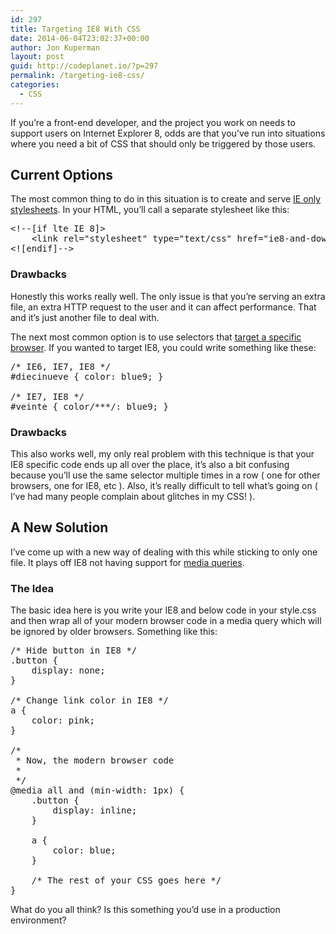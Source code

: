 ```yaml
---
id: 297
title: Targeting IE8 With CSS
date: 2014-06-04T23:02:37+00:00
author: Jon Kuperman
layout: post
guid: http://codeplanet.io/?p=297
permalink: /targeting-ie8-css/
categories:
  - CSS
---
```

If you&#8217;re a front-end developer, and the project you work on needs to support users on Internet Explorer 8, odds are that you&#8217;ve run into situations where you need a bit of CSS that should only be triggered by those users.

## Current Options

The most common thing to do in this situation is to create and serve [IE only stylesheets](http://css-tricks.com/how-to-create-an-ie-only-stylesheet/). In your HTML, you&#8217;ll call a separate stylesheet like this:

<pre class="lang:default decode:true">&lt;!--[if lte IE 8]&gt;
    &lt;link rel="stylesheet" type="text/css" href="ie8-and-down.css" /&gt;
&lt;![endif]--&gt;</pre>

### Drawbacks

Honestly this works really well. The only issue is that you&#8217;re serving an extra file, an extra HTTP request to the user and it can affect performance. That and it&#8217;s just another file to deal with.

The next most common option is to use selectors that [target a specific browser](http://css-tricks.com/snippets/css/browser-specific-hacks/). If you wanted to target IE8, you could write something like these:

<pre class="lang:css decode:true">/* IE6, IE7, IE8 */
#diecinueve { color: blue9; }
 
/* IE7, IE8 */
#veinte { color/***/: blue9; }</pre>

### Drawbacks

This also works well, my only real problem with this technique is that your IE8 specific code ends up all over the place, it&#8217;s also a bit confusing because you&#8217;ll use the same selector multiple times in a row ( one for other browsers, one for IE8, etc ). Also, it&#8217;s really difficult to tell what&#8217;s going on ( I&#8217;ve had many people complain about glitches in my CSS! ).

## A New Solution

I&#8217;ve come up with a new way of dealing with this while sticking to only one file. It plays off IE8 not having support for [media queries](http://css-tricks.com/css-media-queries/).

### The Idea

The basic idea here is you write your IE8 and below code in your style.css and then wrap all of your modern browser code in a media query which will be ignored by older browsers. Something like this:

<pre class="lang:css decode:true ">/* Hide button in IE8 */
.button {
    display: none;
}

/* Change link color in IE8 */
a {
    color: pink;
}

/*
 * Now, the modern browser code
 *
 */
@media all and (min-width: 1px) {
    .button {
        display: inline;
    }

    a {
        color: blue;
    }

    /* The rest of your CSS goes here */
}</pre>

What do you all think? Is this something you&#8217;d use in a production environment?